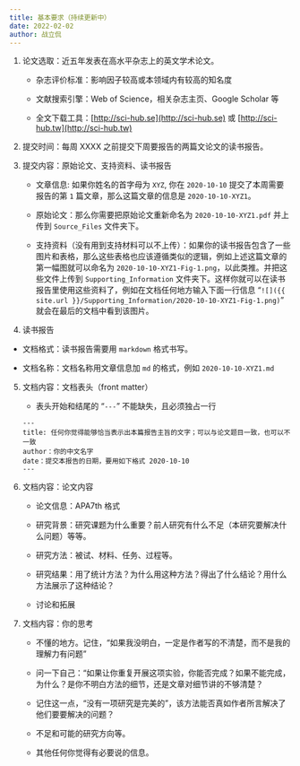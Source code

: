 ```yaml
---
title: 基本要求（持续更新中）
date: 2022-02-02
author: 战立侃
---
```


1. 论文选取：近五年发表在高水平杂志上的英文学术论文。

    - 杂志评价标准：影响因子较高或本领域内有较高的知名度

    - 文献搜索引擎：Web of Science，相关杂志主页、Google Scholar 等

    - 全文下载工具：[http://sci-hub.se](http://sci-hub.se) 或 [http://sci-hub.tw](http://sci-hub.tw)

2. 提交时间：每周 XXXX 之前提交下周要报告的两篇文论文的读书报告。

3. 提交内容：原始论文、支持资料、读书报告

    - 文章信息: 如果你姓名的首字母为 `XYZ`, 你在 `2020-10-10` 提交了本周需要报告的第 `1` 篇文章，那么这篇文章的信息是 `2020-10-10-XYZ1`。

    - 原始论文：那么你需要把原始论文重新命名为 `2020-10-10-XYZ1.pdf` 并上传到 `Source_Files` 文件夹下。

    - 支持资料（没有用到支持材料可以不上传）：如果你的读书报告包含了一些图片和表格，那么这些表格也应该遵循类似的逻辑，例如上述这篇文章的第一幅图就可以命名为 `2020-10-10-XYZ1-Fig-1.png`，以此类推。并把这些文件上传到 `Supporting_Information` 文件夹下。这样你就可以在读书报告里使用这些资料了，例如在文档任何地方输入下面一行信息 “`![]({{ site.url }}/Supporting_Information/2020-10-10-XYZ1-Fig-1.png)`” 就会在最后的文档中看到该图片。

4. 读书报告

- 文档格式：读书报告需要用 `markdown` 格式书写。

- 文档名称：文档名称用文章信息加 `md` 的格式，例如 `2020-10-10-XYZ1.md`

5. 文档内容：文档表头（front matter）

    - 表头开始和结尾的 “`---`” 不能缺失，且必须独占一行

    ```
    ---
    title: 任何你觉得能够恰当表示出本篇报告主旨的文字；可以与论文题目一致，也可以不一致
    author：你的中文名字
    date：提交本报告的日期，要用如下格式 2020-10-10
    ---
    ```

6. 文档内容：论文内容

    - 论文信息：APA7th 格式

    - 研究背景：研究课题为什么重要？前人研究有什么不足（本研究要解决什么问题）等等。

    - 研究方法：被试、材料、任务、过程等。

    - 研究结果：用了统计方法？为什么用这种方法？得出了什么结论？用什么方法展示了这种结论？

    - 讨论和拓展

6. 文档内容：你的思考

    - 不懂的地方。记住，“如果我没明白，一定是作者写的不清楚，而不是我的理解力有问题”

    - 问一下自己：“如果让你重复开展这项实验，你能否完成？如果不能完成，为什么？是你不明白方法的细节，还是文章对细节讲的不够清楚？

    - 记住这一点，“没有一项研究是完美的”，该方法能否真如作者所言解决了他们要要解决的问题？

    - 不足和可能的研究方向等。

    - 其他任何你觉得有必要说的信息。
